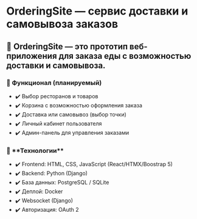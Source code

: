 <h1>OrderingSite — сервис доставки и самовывоза заказов</h1>
<h2>🚀 OrderingSite — это прототип веб-приложения для заказа еды с возможностью доставки и самовывоза.</h2>

<h3>🔹 Функционал (планируемый)</h3>
<div>
<ul>
        <li>✔️ Выбор ресторанов и товаров</li>
        <li>✔️ Корзина с возможностью оформления заказа</li>
        <li>✔️ Доставка или самовывоз (выбор точки)</li>
        <li>✔️ Личный кабинет пользователя</li>
        <li>✔️ Админ-панель для управления заказами</li>
</ul>
</div>

<h3>🔹 **Технологии**</h3>
<div>
<ul>
        <li>✔️ Frontend: HTML, CSS, JavaScript (React/HTMX/Boostrap 5)</li>
        <li>✔️ Backend: Python (Django)</li>
        <li>✔️ База данных: PostgreSQL / SQLite</li>
        <li>✔️ Деплой: Docker</li>
        <li>✔️ Websocket (Django)</li>
        <li>✔️ Авторизация: OAuth 2</li>
</ul>
</div>
